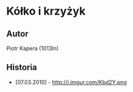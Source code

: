 # Kółko i krzyżyk

## Autor

Piotr Kapera (1013In)

## Historia

 * [07.03.2010] - http://i.imgur.com/Kbd2Y.png
